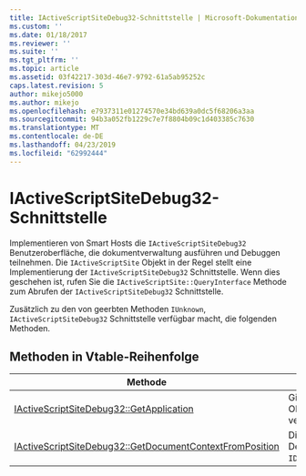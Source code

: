 ```yaml
---
title: IActiveScriptSiteDebug32-Schnittstelle | Microsoft-Dokumentation
ms.custom: ''
ms.date: 01/18/2017
ms.reviewer: ''
ms.suite: ''
ms.tgt_pltfrm: ''
ms.topic: article
ms.assetid: 03f42217-303d-46e7-9792-61a5ab95252c
caps.latest.revision: 5
author: mikejo5000
ms.author: mikejo
ms.openlocfilehash: e7937311e01274570e34bd639a0dc5f68206a3aa
ms.sourcegitcommit: 94b3a052fb1229c7e7f8804b09c1d403385c7630
ms.translationtype: MT
ms.contentlocale: de-DE
ms.lasthandoff: 04/23/2019
ms.locfileid: "62992444"
---
```

# <a name="iactivescriptsitedebug32-interface"></a>IActiveScriptSiteDebug32-Schnittstelle
Implementieren von Smart Hosts die `IActiveScriptSiteDebug32` Benutzeroberfläche, die dokumentverwaltung ausführen und Debuggen teilnehmen. Die `IActiveScriptSite` Objekt in der Regel stellt eine Implementierung der `IActiveScriptSiteDebug32` Schnittstelle. Wenn dies geschehen ist, rufen Sie die `IActiveScriptSite::QueryInterface` Methode zum Abrufen der `IActiveScriptSiteDebug32` Schnittstelle.  
  
 Zusätzlich zu den von geerbten Methoden `IUnknown`, `IActiveScriptSiteDebug32` Schnittstelle verfügbar macht, die folgenden Methoden.  
  
## <a name="methods-in-vtable-order"></a>Methoden in Vtable-Reihenfolge  
  
|Methode|Beschreibung|  
|------------|-----------------|  
|[IActiveScriptSiteDebug32::GetApplication](../../winscript/reference/iactivescriptsitedebug32-getapplication.md)|Gibt zurück, das Debug-Application-Objekt mit diesem Skript Standort verbunden ist.|  
|[IActiveScriptSiteDebug32::GetDocumentContextFromPosition](../../winscript/reference/iactivescriptsitedebug32-getdocumentcontextfromposition.md)|Die Sprach-Engine, die für die Delegieren `IDebugCodeContext::GetSourceContext`.|